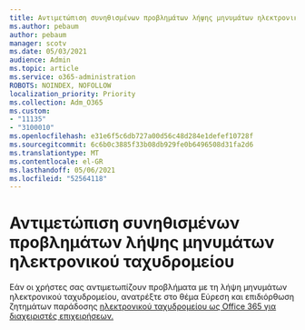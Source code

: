 ```yaml
---
title: Αντιμετώπιση συνηθισμένων προβλημάτων λήψης μηνυμάτων ηλεκτρονικού ταχυδρομείου
ms.author: pebaum
author: pebaum
manager: scotv
ms.date: 05/03/2021
audience: Admin
ms.topic: article
ms.service: o365-administration
ROBOTS: NOINDEX, NOFOLLOW
localization_priority: Priority
ms.collection: Adm_O365
ms.custom:
- "11135"
- "3100010"
ms.openlocfilehash: e31e6f5c6db727a00d56c48d284e1defef10728f
ms.sourcegitcommit: 6c6b0c3885f33b08db929fe0b6496508d31fa2d6
ms.translationtype: MT
ms.contentlocale: el-GR
ms.lasthandoff: 05/06/2021
ms.locfileid: "52564118"
---
```

# <a name="troubleshooting-common-email-receiving-issues"></a>Αντιμετώπιση συνηθισμένων προβλημάτων λήψης μηνυμάτων ηλεκτρονικού ταχυδρομείου

Εάν οι χρήστες σας αντιμετωπίζουν προβλήματα με τη λήψη μηνυμάτων ηλεκτρονικού ταχυδρομείου, ανατρέξτε στο θέμα Εύρεση και επιδιόρθωση ζητημάτων παράδοσης [ηλεκτρονικού ταχυδρομείου ως Office 365 για διαχειριστές επιχειρήσεων.](https://docs.microsoft.com/exchange/troubleshoot/email-delivery/email-delivery-issues)